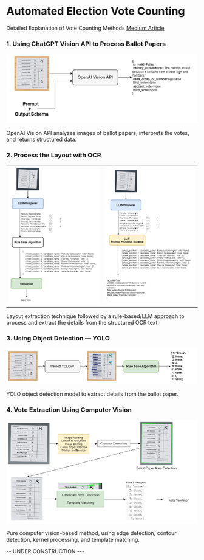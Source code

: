 # Automated Election Vote Counting


Detailed Explanation of Vote Counting Methods
[Medium Article](https://medium.com/@pamudu1111/automated-election-vote-counting-7b89900f7333)

### 1. Using ChatGPT Vision API to Process Ballot Papers
![Vision API](resources\LLM_proocessing.png)

OpenAI Vision API analyzes images of ballot papers, interprets the votes, and returns structured data.


### 2. Process the Layout with OCR
<table>
  <tr>
    <td>
      <img src="resources/LayoutParse.png" alt="Layout Processing" width="300"/>
    </td>
    <td>
      <img src="resources/LayoutParseLLM.png" alt="Layout Processing LLM" width="300"/>
    </td>
  </tr>
</table>

Layout extraction technique followed by a rule-based/LLM approach to process and extract the details from the structured OCR text.

### 3. Using Object Detection — YOLO
![YOLO vote detection](resources\Yolo_vote_extraction.png)

YOLO object detection model to extract details from the ballot paper.


### 4. Vote Extraction Using Computer Vision
![CV vote detection](resources\CV_method.png)

Pure computer vision-based method, using edge detection, contour detection, kernel processing, and template matching.


-- UNDER CONSTRUCTION ---

